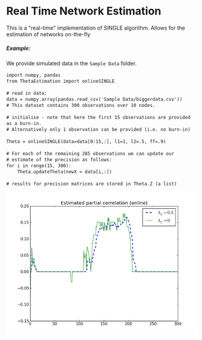 Real Time Network Estimation
==================
This is a "real-time" implementation of SINGLE algorithm.
Allows for the estimation of networks on-the-fly
##### Example:
We provide simulated data in the `Sample Data` folder. 
```
import numpy, pandas
from ThetaEstimation import onlineSINGLE

# read in data:
data = numpy.array(pandas.read_csv('Sample Data/biggerdata.csv'))
# This dataset contains 300 observations over 10 nodes.

# initialise - note that here the first 15 observations are provided as a burn-in. 
# Alternatively only 1 observation can be provided (i.e. no burn-in)

Theta = onlineSINGLE(data=data[0:15,:], l1=1, l2=.5, ff=.9)

# For each of the remaining 285 observations we can update our 
# estimate of the precision as follows:
for i in range(15, 300):
    Theta.updateTheta(newX = data[i,:])
    
# results for precision matrices are stored in Theta.Z (a list)    

```

![alt text](https://raw.githubusercontent.com/piomonti/RTN/master/SamplePic.png "Example of plot from SINGLE algorithm")
